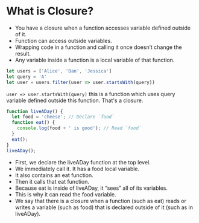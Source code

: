 # What is Closure?

- You have a closure when a function accesses variable defined outside of it.
- Function can access outside variables.
- Wrapping code in a function and calling it once doesn’t change the result.
- Any variable inside a function is a local variable of that function.

```js
let users = ['Alice', 'Dan', 'Jessica']
let query = 'A'
let user = users.filter(user => user.startsWith(query))
```

`user => user.startsWith(query)` this is a function which uses query variable defined outside this function.
That's a closure.

```js
function liveADay() {
  let food = 'cheese'; // Declare `food`
  function eat() {
    console.log(food + ' is good'); // Read `food`
  }
  eat();
}
liveADay();
```

- First, we declare the liveADay function at the top level. 
- We immediately call it. It has a food local variable. 
- It also contains an eat function. 
- Then it calls that eat function. 
- Because eat is inside of liveADay, it “sees” all of its variables. 
- This is why it can read the food variable.
- We say that there is a closure when a function (such as eat) reads or writes a variable (such as food) that is declared outside of it (such as in liveADay).

